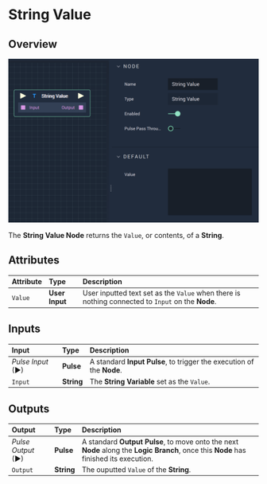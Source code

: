 # String Value

## Overview

![The String Value Node.](../../.gitbook/assets/stringvalue.png)

The **String Value Node** returns the `Value`, or contents, of a **String**.

## Attributes

| Attribute | Type | Description |
| :--- | :--- | :--- |
| `Value` | **User Input** | User inputted text set as the `Value` when there is nothing connected to `Input` on the **Node**. |

## Inputs

| Input | Type | Description |
| :--- | :--- | :--- |
| _Pulse Input_ \(►\) | **Pulse** | A standard **Input Pulse**, to trigger the execution of the **Node**. |
| `Input` | **String** | The **String Variable** set as the `Value`. |

## Outputs

| Output | Type | Description |
| :--- | :--- | :--- |
| _Pulse Output_ \(►\) | **Pulse** | A standard **Output Pulse**, to move onto the next **Node** along the **Logic Branch**, once this **Node** has finished its execution. |
| `Output` | **String** | The ouputted `Value` of the **String**. |

